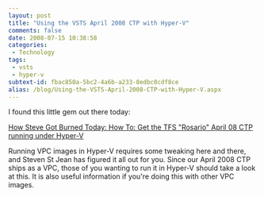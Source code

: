 ```yaml
---
layout: post
title: "Using the VSTS April 2008 CTP with Hyper-V"
comments: false
date: 2008-07-15 10:38:58
categories:
 - Technology
tags:
 - vsts
 - hyper-v
subtext-id: fbac850a-5bc2-4a6b-a233-8edbc0cdf8ce
alias: /blog/Using-the-VSTS-April-2008-CTP-with-Hyper-V.aspx
---
```



I found this little gem out there today: 

[How Steve Got Burned Today: How To: Get the TFS "Rosario" April 08 CTP running under Hyper-V](http://sstjean.blogspot.com/2008/07/how-to-get-tfs-april-08-ctp-running.html)

Running VPC images in Hyper-V requires some tweaking here and there, and Steven St Jean has figured it all out for you. Since our April 2008 CTP ships as a VPC, those of you wanting to run it in Hyper-V should take a look at this. It is also useful information if you're doing this with other VPC images.
